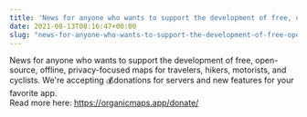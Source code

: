 ```yaml
---
title: 'News for anyone who wants to support the development of free, open-source, offline, privacy-focused maps for travelers, hikers, motorists, and cyclists'
date: 2021-08-13T08:16:47+00:00
slug: "news-for-anyone-who-wants-to-support-the-development-of-free-open-source-offline-privacy-focused-maps-for-travelers-hikers-motorists-and-cyclists"
---
```


News for anyone who wants to support the development of free, open-source, offline, privacy-focused maps for travelers, hikers, motorists, and cyclists. We're accepting 💰donations for servers and new features for your favorite app.  
Read more here: <https://organicmaps.app/donate/>